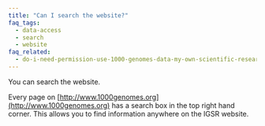 ```yaml
---
title: "Can I search the website?"
faq_tags:
  - data-access
  - search
  - website
faq_related:
  - do-i-need-permission-use-1000-genomes-data-my-own-scientific-research
---
```

                    
You can search the website.

Every page on [http://www.1000genomes.org](http://www.1000genomes.org) has a search box in the top right hand corner. This allows you to find information anywhere on the IGSR website.
